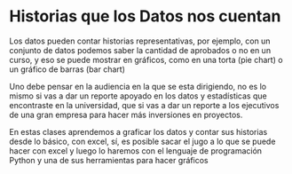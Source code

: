 # Historias que los Datos nos cuentan

Los datos pueden contar historias representativas, por ejemplo, con un conjunto de datos podemos saber la cantidad de aprobados o no en un curso, y eso se puede mostrar en gráficos, como en una torta (pie chart) o un gráfico de barras (bar chart)

Uno debe pensar en la audiencia en la que se esta dirigiendo, no es lo mismo si vas a dar un reporte apoyado en los datos y estadísticas que encontraste en la universidad, que si vas a dar un reporte a los ejecutivos de una gran empresa para hacer más inversiones en proyectos.

En estas clases aprendemos a graficar los datos y contar sus historias desde lo básico, con excel, sí, es posible sacar el jugo a lo que se puede hacer con excel y luego lo haremos con el lenguaje de programación Python y una de sus herramientas para hacer gráficos
